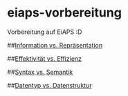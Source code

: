 # eiaps-vorbereitung
Vorbereitung auf EiAPS :D

##<a href="https://github.com/BastiPaeltz/eiaps-vorbereitung/blob/master/Repr%C3%A4sentation%20vs.%20Information.MD">Information vs. Repräsentation</a>  




##<a href="https://github.com/BastiPaeltz/eiaps-vorbereitung/blob/master/Effektivit%C3%A4t%20vs.%20Effizienz.MD">Effektivität vs. Effizienz</a>


##<a href="https://github.com/BastiPaeltz/eiaps-vorbereitung/blob/master/Syntax%20vs.%20Semantik.MD">Syntax vs. Semantik</a>

##<a href="https://github.com/BastiPaeltz/eiaps-vorbereitung/blob/master/Datentyp%20vs.%20Datenstruktur.MD">Datentyp vs. Datenstruktur</a>
